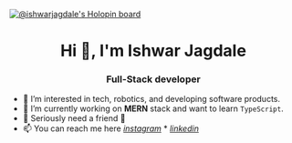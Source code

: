 [![@ishwarjagdale's Holopin board](https://holopin.io/api/user/board?user=ishwarjagdale)](https://holopin.io/@ishwarjagdale)
<h1 align="center">Hi 👋, I'm Ishwar Jagdale</h1>
<h3 align="center">Full-Stack developer</h3>

- 👀 I’m interested in tech, robotics, and developing software products. 
- 🌱 I’m currently working on **MERN** stack and want to learn `TypeScript`.
- 💞️ Seriously need a friend 🥲
- 📫 You can reach me here *[instagram](https://www.instagram.com/ishwarjagdale_/)* * *[linkedin](https://www.linkedin.com/in/ishwar-jagdale/)*
